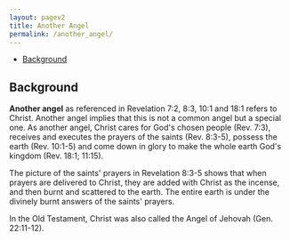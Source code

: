 ```yaml
---
layout: pagev2
title: Another Angel
permalink: /another_angel/
---
```

- [Background](#background)

## Background

**Another angel** as referenced in Revelation 7:2, 8:3, 10:1 and 18:1 refers to Christ. Another angel implies that this is not a common angel but a special one. As another angel, Christ cares for God's chosen people (Rev. 7:3), receives and executes the prayers of the saints (Rev. 8:3-5), possess the earth (Rev. 10:1-5) and come down in glory to make the whole earth God's kingdom (Rev. 18:1; 11:15).

The picture of the saints' prayers in Revelation 8:3-5 shows that when prayers are delivered to Christ, they are added with Christ as the incense, and then burnt and scattered to the earth. The entire earth is under the divinely burnt answers of the saints' prayers.

In the Old Testament, Christ was also called the Angel of Jehovah (Gen. 22:11-12).


